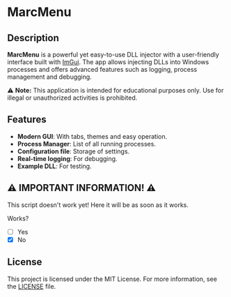 # MarcMenu

## Description

**MarcMenu** is a powerful yet easy-to-use DLL injector with a user-friendly interface built with [ImGui](https://github.com/ocornut/imgui). The app allows injecting DLLs into Windows processes and offers advanced features such as logging, process management and debugging.

⚠ **Note:** This application is intended for educational purposes only. Use for illegal or unauthorized activities is prohibited.

## Features

- **Modern GUI**: With tabs, themes and easy operation.
- **Process Manager**: List of all running processes.
- **Configuration file**: Storage of settings.
- **Real-time logging**: For debugging.
- **Example DLL**: For testing.

## ⚠ IMPORTANT INFORMATION! ⚠

This script doesn't work yet!
Here it will be as soon as it works.

Works?
- [ ] Yes
- [x] No

## License

This project is licensed under the MIT License. For more information, see the [LICENSE](LICENSE) file.
